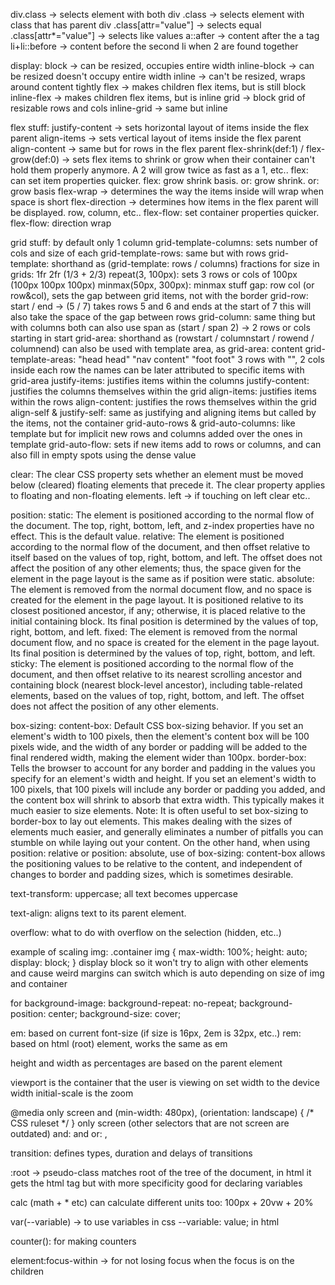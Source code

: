 div.class -> selects element with both
div .class -> selects element with class that has parent div
.class[attr="value"] -> selects equal
.class[attr*="value"] -> selects like values
a::after -> content after the a tag
li+li::before -> content before the second li when 2 are found together

display:
  block -> can be resized, occupies entire width
  inline-block -> can be resized doesn't occupy entire width
  inline -> can't be resized, wraps around content tightly
  flex -> makes children flex items, but is still block
  inline-flex -> makes children flex items, but is inline 
  grid -> block grid of resizable rows and cols
  inline-grid -> same but inline

flex stuff:
  justify-content -> sets horizontal layout of items inside the flex parent
  align-items -> sets vertical layout of items inside the flex parent
  align-content -> same but for rows in the flex parent
  flex-shrink(def:1) / flex-grow(def:0) -> sets flex items to shrink or grow when their
    container can't hold them properly anymore. A 2 will grow twice as fast as a 1, etc..
  flex:
    can set item properties quicker. flex: grow shrink basis. or: grow shrink. 
    or: grow basis
  flex-wrap -> determines the way the items inside will wrap when space is short
  flex-direction -> determines how items in the flex parent will be displayed. 
    row, column, etc..
  flex-flow:
    set container properties quicker. flex-flow: direction wrap


grid stuff:
  by default only 1 column
  grid-template-columns: sets number of cols and size of each
  grid-template-rows: same but with rows
  grid-template: shorthand as (grid-template: rows / columns)
  fractions for size in grids: 1fr 2fr (1/3 + 2/3)
  repeat(3, 100px): sets 3 rows or cols of 100px (100px 100px 100px)
  minmax(50px, 300px): minmax stuff
  gap: row col (or row&col), sets the gap between grid items, not with the border
  grid-row: start / end -> (5 / 7) takes rows 5 and 6 and ends at the start of 7
    this will also take the space of the gap between rows
  grid-column: same thing but with columns
    both can also use span as (start / span 2) -> 2 rows or cols starting in start
  grid-area: shorthand as (rowstart / columnstart / rowend / columnend)
    can also be used with template area, as grid-area: content
  grid-template-areas: "head head" "nav content" "foot foot" 
    3 rows with "", 2 cols inside each row
    the names can be later attributed to specific items with grid-area
  justify-items: justifies items within the columns
  justify-content: justifies the columns themselves within the grid
  align-items: justifies items within the rows
  align-content: justifies the rows themselves within the grid
  align-self & justify-self: same as justifying and aligning items
    but called by the items, not the container
  grid-auto-rows & grid-auto-columns: like template but for implicit
    new rows and columns added over the ones in template
  grid-auto-flow: sets if new items add to rows or columns, and can
    also fill in empty spots using the dense value
  


clear:
  The clear CSS property sets whether
   an element must be moved below (cleared) floating elements that precede it. 
   The clear property applies to floating and non-floating elements.
   left -> if touching on left clear
   etc..

position:
  static:
    The element is positioned according to the normal flow of the document. 
    The top, right, bottom, left, and z-index properties have no effect. This is the default value.
  relative:
    The element is positioned according to the normal flow of the document, and then offset relative to itself based on the values of top, right, bottom, and left. 
    The offset does not affect the position of any other elements; thus, the space given for the element in the page layout is the same as if position were static.
  absolute:
    The element is removed from the normal document flow, and no space is created for the element in the page layout. 
    It is positioned relative to its closest positioned ancestor, if any; otherwise, it is placed relative to the initial containing block. 
    Its final position is determined by the values of top, right, bottom, and left.
  fixed:
    The element is removed from the normal document flow, and no space is created for the element in the page layout. 
    Its final position is determined by the values of top, right, bottom, and left.
  sticky:
    The element is positioned according to the normal flow of the document, 
    and then offset relative to its nearest scrolling ancestor and containing block (nearest block-level ancestor), 
    including table-related elements, based on the values of top, right, bottom, and left. 
    The offset does not affect the position of any other elements.

box-sizing:
  content-box:
    Default CSS box-sizing behavior. 
    If you set an element's width to 100 pixels, then the element's content box will be 100 pixels wide, 
    and the width of any border or padding will be added to the final rendered width, making the element wider than 100px.
  border-box:
    Tells the browser to account for any border and padding in the values you specify for an element's width and height. 
    If you set an element's width to 100 pixels, that 100 pixels will include any border or padding you added, and the content box will shrink to absorb that extra width. 
    This typically makes it much easier to size elements. 
  Note: It is often useful to set box-sizing to border-box to lay out elements. 
  This makes dealing with the sizes of elements much easier, and generally eliminates a number of pitfalls you can stumble on while laying out your content. 
  On the other hand, when using position: relative or position: absolute, use of box-sizing: content-box allows the positioning values to be relative to the content, 
  and independent of changes to border and padding sizes, which is sometimes desirable.

text-transform: uppercase;
  all text becomes uppercase

text-align: aligns text to its parent element.

overflow: what to do with overflow on the selection (hidden, etc..)

example of scaling img:
  .container img {
    max-width: 100%;
    height: auto;
    display: block;
  }
  display block so it won't try to align with other elements
  and cause weird margins
  can switch which is auto depending on size of img and container

  for background-image:
    background-repeat: no-repeat;
    background-position: center;
    background-size: cover;

em: based on current font-size (if size is 16px, 2em is 32px, etc..)
rem: based on html (root) element, works the same as em

height and width as percentages are based on the parent element

<meta name="viewport" content="width=device-width, initial-scale=1">
  viewport is the container that the user is viewing on
  set width to the device width
  initial-scale is the zoom

@media only screen and (min-width: 480px), (orientation: landscape) {
  /* CSS ruleset */
}
  only screen (other selectors that are not screen are outdated)
  and: and
  or: ,

transition: defines types, duration and delays of transitions

:root -> pseudo-class matches root of the tree of the document, in html 
  it gets the html tag but with more specificity
  good for declaring variables

calc (math + * etc) can calculate different units too: 100px + 20vw + 20%

var(--variable) -> to use variables
  in css --variable: value;
  in html <div style="--variable: value;">

counter(): for making counters 

element:focus-within -> for not losing focus when the focus is on the children